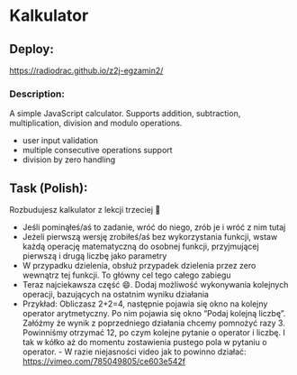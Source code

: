 # Kalkulator

## Deploy:

https://radiodrac.github.io/z2j-egzamin2/

### Description:

A simple JavaScript calculator. Supports addition, subtraction, multiplication, division and modulo operations.

- user input validation
- multiple consecutive operations support
- division by zero handling

## Task (Polish):

 Rozbudujesz kalkulator z lekcji trzeciej 🙂
 
   -   Jeśli pominąłeś/aś to zadanie, wróć do niego, zrób je i wróć z nim tutaj
   -   Jeżeli pierwszą wersję zrobiłeś/aś bez wykorzystania funkcji, wstaw każdą operację matematyczną do osobnej funkcji, przyjmującej pierwszą i drugą liczbę jako parametry
   -   W przypadku dzielenia, obsłuż przypadek dzielenia przez zero wewnątrz tej funkcji. To główny cel tego całego zabiegu
   -   Teraz najciekawsza część 😄. Dodaj możliwość wykonywania kolejnych operacji, bazujących na ostatnim wyniku działania 
   -   Przykład: Obliczasz 2+2=4, następnie pojawia się okno na kolejny operator arytmetyczny. Po nim pojawia się okno “Podaj kolejną liczbę”. Załóżmy że wynik z poprzedniego działania chcemy pomnożyć razy 3. Powinniśmy otrzymać 12, po czym kolejne pytanie o operator i liczbę. I tak w kółko aż do momentu zostawienia pustego pola w pytaniu o operator.
    -   W razie niejasności video jak to powinno działać: https://vimeo.com/785049805/ce603e542f
